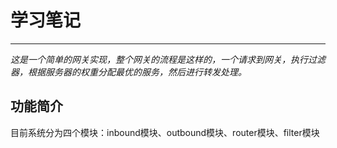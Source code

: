 #   学习笔记

***
*这是一个简单的网关实现，整个网关的流程是这样的，一个请求到网关，执行过滤器，根据服务器的权重分配最优的服务，然后进行转发处理。*

## 功能简介
目前系统分为四个模块：inbound模块、outbound模块、router模块、filter模块


